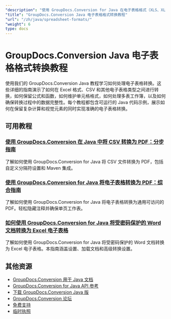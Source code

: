 ```yaml
---
"description": "使用 GroupDocs.Conversion for Java 在电子表格格式（XLS、XLSX、CSV、ODS）之间进行转换的完整教程。"
"title": "GroupDocs.Conversion Java 电子表格格式转换教程"
"url": "/zh/java/spreadsheet-formats/"
"weight": 6
type: docs
---
```

# GroupDocs.Conversion Java 电子表格格式转换教程

使用我们的 GroupDocs.Conversion Java 教程学习如何处理电子表格转换。这些详细的指南演示了如何在 Excel 格式、CSV 和其他电子表格类型之间进行转换，如何保留公式和函数，如何维护单元格格式，如何处理多表工作簿，以及如何确保转换过程中的数据完整性。每个教程都包含可运行的 Java 代码示例，展示如何在保留复杂计算和视觉元素的同时实现准确的电子表格转换。

## 可用教程

### [使用 GroupDocs.Conversion 在 Java 中将 CSV 转换为 PDF：分步指南](./convert-csv-pdf-groupdocs-java/)
了解如何使用 GroupDocs.Conversion for Java 将 CSV 文件转换为 PDF，包括自定义分隔符设置和 Maven 集成。

### [使用 GroupDocs.Conversion for Java 将电子表格转换为 PDF：综合指南](./convert-spreadsheets-to-pdfs-groupdocs-java/)
了解如何使用 GroupDocs.Conversion for Java 将电子表格转换为通用可访问的 PDF。轻松隐藏注释并确保单页工作表。

### [如何使用 GroupDocs.Conversion for Java 将受密码保护的 Word 文档转换为 Excel 电子表格](./convert-password-docs-to-spreadsheets-groupdocs-java/)
了解如何使用 GroupDocs.Conversion for Java 将受密码保护的 Word 文档转换为 Excel 电子表格。本指南涵盖设置、加载文档和高级转换设置。

## 其他资源

- [GroupDocs.Conversion 用于 Java 文档](https://docs.groupdocs.com/conversion/java/)
- [GroupDocs.Conversion for Java API 参考](https://reference.groupdocs.com/conversion/java/)
- [下载 GroupDocs.Conversion Java 版](https://releases.groupdocs.com/conversion/java/)
- [GroupDocs.Conversion 论坛](https://forum.groupdocs.com/c/conversion)
- [免费支持](https://forum.groupdocs.com/)
- [临时执照](https://purchase.groupdocs.com/temporary-license/)
